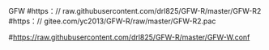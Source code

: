 GFW
#https：// raw.githubusercontent.com/drl825/GFW-R/master/GFW-R2
#https：// gitee.com/yc2013/GFW-R/raw/master/GFW-R2.pac

#https://raw.githubusercontent.com/drl825/GFW-R/master/GFW-W.conf
